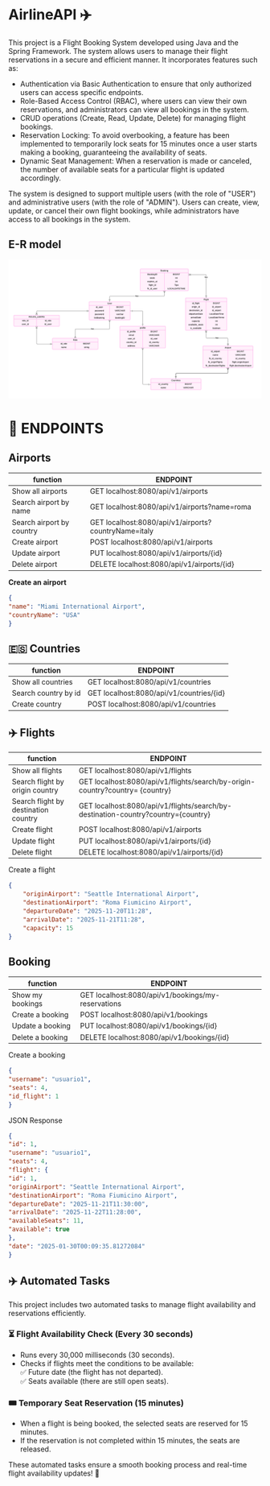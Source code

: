 # AirlineAPI ✈️
This project is a Flight Booking System developed using Java and the Spring Framework. The system allows users to manage their flight reservations in a secure and efficient manner. It incorporates features such as:

- Authentication via Basic Authentication to ensure that only authorized users can access specific endpoints. 
- Role-Based Access Control (RBAC), where users can view their own reservations, and administrators can view all bookings in the system. 
- CRUD operations (Create, Read, Update, Delete) for managing flight bookings. 
- Reservation Locking: To avoid overbooking, a feature has been implemented to temporarily lock seats for 15 minutes once a user starts making a booking, guaranteeing the availability of seats. 
- Dynamic Seat Management: When a reservation is made or canceled, the number of available seats for a particular flight is updated accordingly.

The system is designed to support multiple users (with the role of "USER") and administrative users (with the role of "ADMIN"). Users can create, view, update, or cancel their own flight bookings, while administrators have access to all bookings in the system.
## E-R model 

![ER_Ailine.png](/ER_Airline.png)

# 🎯 ENDPOINTS

## Airports

| function                  | ENDPOINT                                             |
|---------------------------|------------------------------------------------------|
| Show all airports         | GET localhost:8080/api/v1/airports                   |
| Search airport by name    | GET localhost:8080/api/v1/airports?name=roma         |
| Search airport by country | GET localhost:8080/api/v1/airports?countryName=italy |  
| Create airport            | POST localhost:8080/api/v1/airports                  |  
| Update airport            | PUT localhost:8080/api/v1/airports/{id}              |  
| Delete airport            | DELETE localhost:8080/api/v1/airports/{id}           |  

**Create an airport**
```JSON
{
"name": "Miami International Airport",
"countryName": "USA"
}

```
##  🇪🇸 Countries

| function             | ENDPOINT                                 |
|----------------------|------------------------------------------|
| Show all countries   | GET localhost:8080/api/v1/countries      |
| Search country by id | GET localhost:8080/api/v1/countries/{id} |  
| Create country       | POST localhost:8080/api/v1/countries     |  

## ✈️ Flights

| function                             | ENDPOINT                                                                          |
|--------------------------------------|-----------------------------------------------------------------------------------|
| Show all flights                     | GET localhost:8080/api/v1/flights                                                 |
| Search flight by origin country      | GET localhost:8080/api/v1/flights/search/by-origin-country?country= {country}     |
| Search flight by destination country | GET localhost:8080/api/v1/flights/search/by-destination-country?country={country} |  
| Create flight                        | POST localhost:8080/api/v1/airports                                               |  
| Update flight                        | PUT localhost:8080/api/v1/airports/{id}                                           |  
| Delete flight                        | DELETE localhost:8080/api/v1/airports/{id}                                        | 

Create a flight
```JSON
{
    "originAirport": "Seattle International Airport",
    "destinationAirport": "Roma Fiumicino Airport",
    "departureDate": "2025-11-20T11:28",
    "arrivalDate": "2025-11-21T11:28",
    "capacity": 15
}
```
## Booking


| function         | ENDPOINT                                           |
|------------------|----------------------------------------------------|
| Show my bookings | GET localhost:8080/api/v1/bookings/my-reservations |
| Create a booking | POST localhost:8080/api/v1/bookings                |  
| Update a booking | PUT localhost:8080/api/v1/bookings/{id}            |  
| Delete a booking | DELETE localhost:8080/api/v1/bookings/{id}         | 

Create a booking
```JSON
{
"username": "usuario1",
"seats": 4,
"id_flight": 1
}
```
JSON Response
```JSON
{
"id": 1,
"username": "usuario1",
"seats": 4,
"flight": {
"id": 1,
"originAirport": "Seattle International Airport",
"destinationAirport": "Roma Fiumicino Airport",
"departureDate": "2025-11-21T11:30:00",
"arrivalDate": "2025-11-22T11:28:00",
"availableSeats": 11,
"available": true
},
"date": "2025-01-30T00:09:35.81272084"
}
```
## ✈️ Automated Tasks

This project includes two automated tasks to manage flight availability and reservations efficiently.<br>
### ⏳ Flight Availability Check (Every 30 seconds)

- Runs every 30,000 milliseconds (30 seconds).
- Checks if flights meet the conditions to be available:<br>
   ✅ Future date (the flight has not departed). <br>
   ✅ Seats available (there are still open seats).

### 🎟️ Temporary Seat Reservation (15 minutes)

- When a flight is being booked, the selected seats are reserved for 15 minutes.
- If the reservation is not completed within 15 minutes, the seats are released.

These automated tasks ensure a smooth booking process and real-time flight availability updates! 🚀